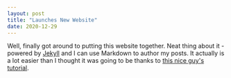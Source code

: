 ```yaml
---
layout: post
title: "Launches New Website"
date: 2020-12-29
---
```


Well, finally got around to putting this website together. Neat thing about it - powered by [Jekyll](http://jekyllrb.com) and I can use Markdown to author my posts. It actually is a lot easier than I thought it was going to be thanks to [this nice guy's tutorial](http://jmcglone.com/guides/github-pages/).
